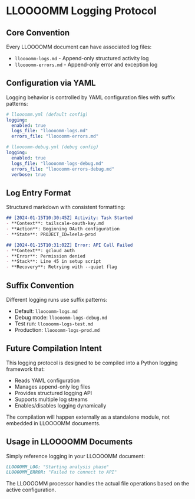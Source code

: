 # LLOOOOMM Logging Protocol

## Core Convention

Every LLOOOOMM document can have associated log files:
- `lloooomm-logs.md` - Append-only structured activity log
- `lloooomm-errors.md` - Append-only error and exception log

## Configuration via YAML

Logging behavior is controlled by YAML configuration files with suffix patterns:

```yaml
# lloooomm.yml (default config)
logging:
  enabled: true
  logs_file: "lloooomm-logs.md"
  errors_file: "lloooomm-errors.md"

# lloooomm-debug.yml (debug config)
logging:
  enabled: true
  logs_file: "lloooomm-logs-debug.md"
  errors_file: "lloooomm-errors-debug.md"
  verbose: true
```

## Log Entry Format

Structured markdown with consistent formatting:

```markdown
## [2024-01-15T10:30:45Z] Activity: Task Started
- **Context**: tailscale-oauth-key.md
- **Action**: Beginning OAuth configuration
- **State**: PROJECT_ID=leela-prod

## [2024-01-15T10:31:02Z] Error: API Call Failed
- **Context**: gcloud auth
- **Error**: Permission denied
- **Stack**: Line 45 in setup script
- **Recovery**: Retrying with --quiet flag
```

## Suffix Convention

Different logging runs use suffix patterns:
- Default: `lloooomm-logs.md`
- Debug mode: `lloooomm-logs-debug.md`
- Test run: `lloooomm-logs-test.md`
- Production: `lloooomm-logs-prod.md`

## Future Compilation Intent

This logging protocol is designed to be compiled into a Python logging framework that:
- Reads YAML configuration
- Manages append-only log files
- Provides structured logging API
- Supports multiple log streams
- Enables/disables logging dynamically

The compilation will happen externally as a standalone module, not embedded in LLOOOOMM documents.

## Usage in LLOOOOMM Documents

Simply reference logging in your LLOOOOMM document:

```markdown
LLOOOOMM_LOG: "Starting analysis phase"
LLOOOOMM_ERROR: "Failed to connect to API"
```

The LLOOOOMM processor handles the actual file operations based on the active configuration. 